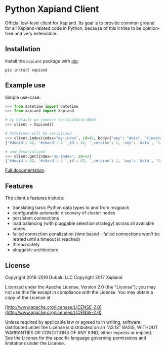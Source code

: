 # Python Xapiand Client

Official low-level client for Xapiand. Its goal is to provide common
ground for all Xapiand-related code in Python; because of this it tries
to be opinion-free and very extendable.


## Installation

Install the `xapiand` package with
[pip](https://pypi.python.org/pypi/xapiand):

    pip install xapiand


## Example use

Simple use-case:

```python
>>> from datetime import datetime
>>> from xapiand import Xapiand

# by default we connect to localhost:8880
>>> client = Xapiand()

# datetimes will be serialized
>>> client.index(index="my-index", id=42, body={"any": "data", "timestamp": datetime.now()})
{'#docid': 42, '#shard': 2 '_id': 42, '_version': 1, 'any': 'data', 'timestamp': '2019-07-18T09:04:54.182665'}

# and deserialized
>>> client.get(index="my-index", id=42)
{'#docid': 42, '#shard': 2 '_id': 42, '_version': 1, 'any': 'data', 'timestamp': '2019-07-18T09:04:54.182665'}
```

[Full documentation](https://kronuz.io/Xapiand/).


## Features

The client's features include:

* translating basic Python data types to and from msgpack
* configurable automatic discovery of cluster nodes
* persistent connections
* load balancing (with pluggable selection strategy) across all
  available nodes
* failed connection penalization (time based - failed connections
  won't be retried until a timeout is reached)
* thread safety
* pluggable architecture


## License

Copyright 2018-2019 Dubalu LLC Copyright 2017 Xapiand

Licensed under the Apache License, Version 2.0 (the "License"); you
may not use this file except in compliance with the License. You may
obtain a copy of the License at

[http://www.apache.org/licenses/LICENSE-2.0](http://www.apache.org/licenses/LICENSE-2.0)

Unless required by applicable law or agreed to in writing, software
distributed under the License is distributed on an "AS IS" BASIS,
WITHOUT WARRANTIES OR CONDITIONS OF ANY KIND, either express or implied.
See the License for the specific language governing permissions and
limitations under the License.
